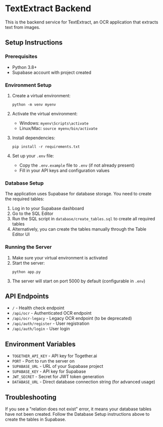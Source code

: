 # TextExtract Backend

This is the backend service for TextExtract, an OCR application that extracts text from images.

## Setup Instructions

### Prerequisites
- Python 3.8+
- Supabase account with project created

### Environment Setup

1. Create a virtual environment:
   ```
   python -m venv myenv
   ```

2. Activate the virtual environment:
   - Windows: `myenv\Scripts\activate`
   - Linux/Mac: `source myenv/bin/activate`

3. Install dependencies:
   ```
   pip install -r requirements.txt
   ```

4. Set up your `.env` file:
   - Copy the `.env.example` file to `.env` (if not already present)
   - Fill in your API keys and configuration values

### Database Setup

The application uses Supabase for database storage. You need to create the required tables:

1. Log in to your Supabase dashboard
2. Go to the SQL Editor
3. Run the SQL script in `database/create_tables.sql` to create all required tables
4. Alternatively, you can create the tables manually through the Table Editor UI

### Running the Server

1. Make sure your virtual environment is activated
2. Start the server:
   ```
   python app.py
   ```
3. The server will start on port 5000 by default (configurable in `.env`)

## API Endpoints

- `/` - Health check endpoint
- `/api/ocr` - Authenticated OCR endpoint
- `/api/ocr-legacy` - Legacy OCR endpoint (to be deprecated)
- `/api/auth/register` - User registration
- `/api/auth/login` - User login

## Environment Variables

- `TOGETHER_API_KEY` - API key for Together.ai
- `PORT` - Port to run the server on
- `SUPABASE_URL` - URL of your Supabase project
- `SUPABASE_KEY` - API key for Supabase
- `JWT_SECRET` - Secret for JWT token generation
- `DATABASE_URL` - Direct database connection string (for advanced usage)

## Troubleshooting

If you see a "relation does not exist" error, it means your database tables have not been created. Follow the Database Setup instructions above to create the tables in Supabase. 